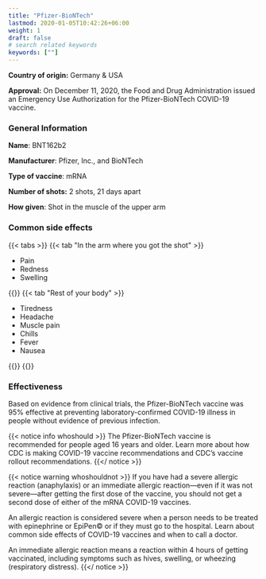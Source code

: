 ```yaml
---
title: "Pfizer-BioNTech"
lastmod: 2020-01-05T10:42:26+06:00
weight: 1
draft: false
# search related keywords
keywords: [""]
---
```

**Country of origin:** Germany & USA

**Approval:** On December 11, 2020, the Food and Drug Administration issued an Emergency Use Authorization for the Pfizer-BioNTech COVID-19 vaccine.

### General Information

**Name**: BNT162b2

**Manufacturer**: Pfizer, Inc., and BioNTech

**Type of vaccine**: mRNA

**Number of shots:** 2 shots, 21 days apart

**How given**: Shot in the muscle of the upper arm

### Common side effects

{{< tabs >}}
  {{< tab "In the arm where you got the shot" >}}
  <ul>
  <li>Pain</li>
  <li>Redness</li>
  <li>Swelling</li>
  </ul>
  {{</ tab >}}
  {{< tab "Rest of your body" >}}
  <ul>
  <li>Tiredness</li>
  <li>Headache</li>
  <li>Muscle pain</li> 
  <li>Chills</li>
  <li>Fever</li>
  <li>Nausea</li>
  </ul>
  {{</ tab >}}
{{</ tabs >}}

### Effectiveness

Based on evidence from clinical trials, the Pfizer-BioNTech vaccine was 95% effective at preventing laboratory-confirmed COVID-19 illness in people without evidence of previous infection.

{{< notice info whoshould >}}
  The Pfizer-BioNTech vaccine is recommended for people aged 16 years and older. Learn more about how CDC is making COVID-19 vaccine recommendations and CDC’s vaccine rollout recommendations.
{{</ notice >}}

{{< notice warning whoshouldnot >}}
  If you have had a severe allergic reaction (anaphylaxis) or an immediate allergic reaction—even if it was not severe—after getting the first dose of the vaccine, you should not get a second dose of either of the mRNA COVID-19 vaccines.

  An allergic reaction is considered severe when a person needs to be treated with epinephrine or EpiPen© or if they must go to the hospital. Learn about common side effects of COVID-19 vaccines and when to call a doctor.

  An immediate allergic reaction means a reaction within 4 hours of getting vaccinated, including symptoms such as hives, swelling, or wheezing (respiratory distress).
{{</ notice >}}
